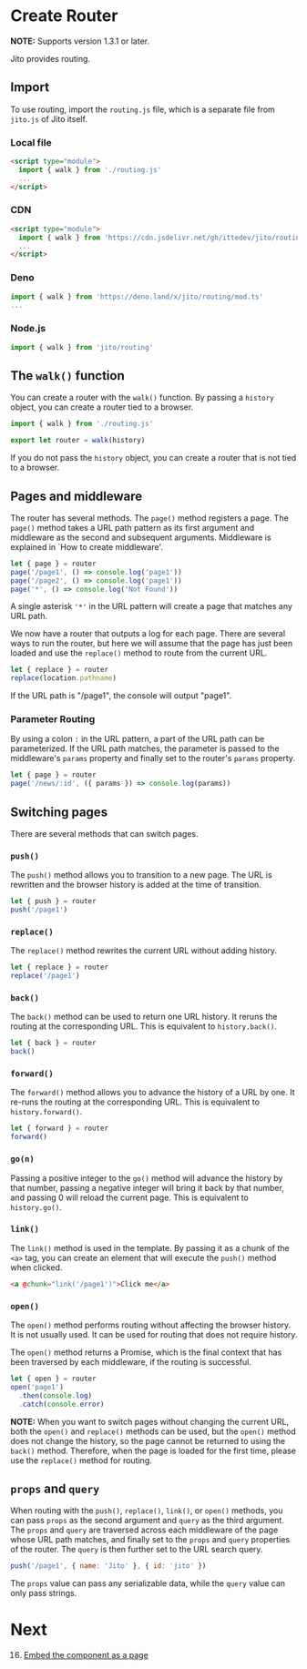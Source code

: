 # Create Router

**NOTE:** Supports version 1.3.1 or later.

Jito provides routing.

## Import

To use routing, import the `routing.js` file, which is a separate file from `jito.js` of Jito itself.

### Local file

```html
<script type="module">
  import { walk } from './routing.js'
  ...
</script>
```

### CDN

```html
<script type="module">
  import { walk } from 'https://cdn.jsdelivr.net/gh/ittedev/jito/routing.js'
  ...
</script>
```

### Deno
```ts
import { walk } from 'https://deno.land/x/jito/routing/mod.ts'
...
```

### Node.js
```ts
import { walk } from 'jito/routing'
```

## The `walk()` function

You can create a router with the `walk()` function. By passing a `history` object, you can create a router tied to a browser.

```js
import { walk } from './routing.js'

export let router = walk(history)
```

If you do not pass the `history` object, you can create a router that is not tied to a browser.

## Pages and middleware

The router has several methods. The `page()` method registers a page.
The `page()` method takes a URL path pattern as its first argument and middleware as the second and subsequent arguments. Middleware is explained in `How to create middleware'.

```js
let { page } = router
page('/page1', () => console.log('page1'))
page('/page2', () => console.log('page1'))
page('*', () => console.log('Not Found'))
```

A single asterisk `'*'` in the URL pattern will create a page that matches any URL path.

We now have a router that outputs a log for each page.
There are several ways to run the router, but here we will assume that the page has just been loaded and use the `replace()` method to route from the current URL.

```js
let { replace } = router
replace(location.pathname)
```

If the URL path is "/page1", the console will output "page1".

### Parameter Routing

By using a colon `:` in the URL pattern, a part of the URL path can be parameterized.
If the URL path matches, the parameter is passed to the middleware's `params` property and finally set to the router's `params` property.

```js
let { page } = router
page('/news/:id', ({ params }) => console.log(params))
```

## Switching pages

There are several methods that can switch pages.

### `push()`

The `push()` method allows you to transition to a new page. The URL is rewritten and the browser history is added at the time of transition.

```js
let { push } = router
push('/page1')
```

### `replace()`

The `replace()` method rewrites the current URL without adding history.

```js
let { replace } = router
replace('/page1')
```

### `back()`

The `back()` method can be used to return one URL history. It reruns the routing at the corresponding URL. This is equivalent to `history.back()`.

```js
let { back } = router
back()
```

### `forward()`

The `forward()` method allows you to advance the history of a URL by one. It re-runs the routing at the corresponding URL. This is equivalent to `history.forward()`.

```js
let { forward } = router
forward()
```

### `go(n)`

Passing a positive integer to the `go()` method will advance the history by that number, passing a negative integer will bring it back by that number, and passing 0 will reload the current page. This is equivalent to `history.go()`.


### `link()`

The `link()` method is used in the template. By passing it as a chunk of the `<a>` tag, you can create an element that will execute the `push()` method when clicked.

```html
<a @chunk="link('/page1')">Click me</a>
```

### `open()`

The `open()` method performs routing without affecting the browser history. It is not usually used.
It can be used for routing that does not require history.

The `open()` method returns a Promise, which is the final context that has been traversed by each middleware, if the routing is successful.

```js
let { open } = router
open('page1')
  .then(console.log)
  .catch(console.error)
```

**NOTE:** When you want to switch pages without changing the current URL, both the `open()` and `replace()` methods can be used, but the `open()` method does not change the history, so the page cannot be returned to using the `back()` method.
Therefore, when the page is loaded for the first time, please use the `replace()` method for routing.

## `props` and `query`

When routing with the `push()`, `replace()`, `link()`, or `open()` methods, you can pass `props` as the second argument and `query` as the third argument.
The `props` and `query` are traversed across each middleware of the page whose URL path matches, and finally set to the `props` and `query` properties of the router. The `query` is then further set to the URL search query.

```js
push('/page1', { name: 'Jito' }, { id: 'jito' })
```

The `props` value can pass any serializable data, while the `query` value can only pass strings.

# Next

16. [Embed the component as a page](./Embed_component.md)